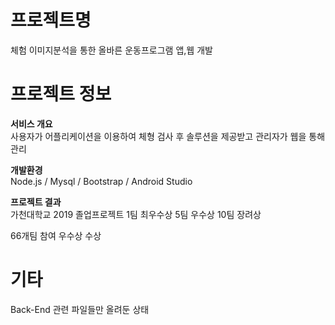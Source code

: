 # 프로젝트명 
체험 이미지분석을 통한 올바른 운동프로그램 앱,웹 개발

# 프로젝트 정보
**서비스 개요**<br/>
사용자가 어플리케이션을 이용하여 체형 검사 후 솔루션을 제공받고 관리자가 웹을 통해 관리

**개발환경**<br/>
Node.js / Mysql / Bootstrap / Android Studio

**프로젝트 결과** <br/>
가천대학교 2019 졸업프로젝트 
1팀 최우수상
5팀 우수상
10팀 장려상

66개팀 참여 우수상 수상

# 기타
Back-End 관련 파일들만 올려둔 상태
